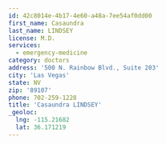 ```yaml
---
id: 42c8014e-4b17-4e60-a48a-7ee54af0dd00
first_name: Casaundra
last_name: LINDSEY
license: M.D.
services:
  - emergency-medicine
category: doctors
address: '500 N. Rainbow Blvd., Suite 203'
city: 'Las Vegas'
state: NV
zip: '89107'
phone: 702-259-1228
title: 'Casaundra LINDSEY'
_geoloc:
  lng: -115.21682
  lat: 36.171219
---
```

